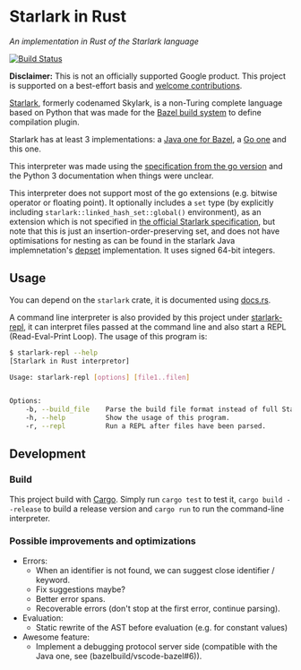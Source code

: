 # Starlark in Rust
_An implementation in Rust of the Starlark language_

[![Build
Status](https://travis-ci.org/google/starlark-rust.svg?branch=master)](https://travis-ci.org/google/starlark-rust)

**Disclaimer:** This is not an officially supported Google product. This project is supported
on a best-effort basis and [welcome contributions](CONTRIBUTING.md).

[Starlark](https://github.com/bazelbuild/starlark), formerly codenamed Skylark, is a non-Turing
complete language based on Python that was made for the [Bazel build system](https://bazel.build) to
define compilation plugin.

Starlark has at least 3 implementations: a [Java one for Bazel](
https://github.com/bazelbuild/bazel/tree/master/src/main/java/com/google/devtools/skylark),
a [Go one](https://github.com/google/skylark) and this one.

This interpreter was made using the [specification from the go version](
https://github.com/google/skylark/blob/a0e5de7e63b47e716cca7226662a4c95d47bf873/doc/spec.md)
and the Python 3 documentation when things were unclear.

This interpreter does not support most of the go extensions (e.g. bitwise
operator or floating point). It optionally includes a `set` type
(by explicitly including `starlark::linked_hash_set::global()` environment),
as an extension which is not specified in [the
official Starlark specification](https://github.com/bazelbuild/starlark/blob/master/spec.md), but note that this
is just an insertion-order-preserving set, and does not have optimisations for nesting as can be found in the
starlark Java implemnetation's [depset](https://docs.bazel.build/versions/master/skylark/lib/depset.html) implementation.
It uses signed 64-bit integers.

## Usage

You can depend on the `starlark` crate, it is documented using [docs.rs](https://docs.rs/crate/starlark).

A command line interpreter is also provided by this project under [starlark-repl](starlark-repl),
it can interpret files passed at the command line and also start a REPL (Read-Eval-Print Loop).
The usage of this program is:

```sh
$ starlark-repl --help
[Starlark in Rust interpretor]

Usage: starlark-repl [options] [file1..filen]


Options:
    -b, --build_file    Parse the build file format instead of full Starlark.
    -h, --help          Show the usage of this program.
    -r, --repl          Run a REPL after files have been parsed.
```

## Development

### Build

This project build with [Cargo](https://doc.rust-lang.org/stable/cargo/). Simply
run `cargo test` to test it, `cargo build --release` to build a release version
and `cargo run` to run the command-line interpreter.

### Possible improvements and optimizations

* Errors:
  - When an identifier is not found, we can suggest close identifier / keyword.
  - Fix suggestions maybe?
  - Better error spans.
  - Recoverable errors (don't stop at the first error, continue parsing).
* Evaluation:
  - Static rewrite of the AST before evaluation (e.g. for constant values)
* Awesome feature:
  - Implement a debugging protocol server side (compatible with the Java one,
    see (bazelbuild/vscode-bazel#6)).
